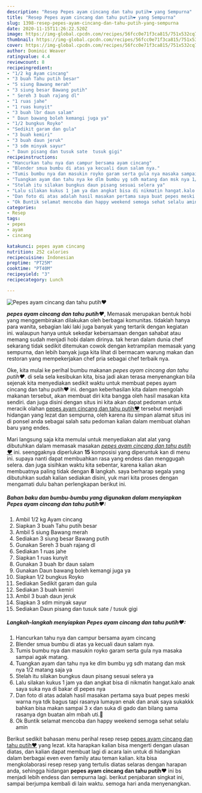 ```yaml
---
description: "Resep Pepes ayam cincang dan tahu putih❤ yang Sempurna"
title: "Resep Pepes ayam cincang dan tahu putih❤ yang Sempurna"
slug: 1398-resep-pepes-ayam-cincang-dan-tahu-putih-yang-sempurna
date: 2020-11-15T11:26:22.520Z
image: https://img-global.cpcdn.com/recipes/56fcc0e71f3ca815/751x532cq70/pepes-ayam-cincang-dan-tahu-putih❤-foto-resep-utama.jpg
thumbnail: https://img-global.cpcdn.com/recipes/56fcc0e71f3ca815/751x532cq70/pepes-ayam-cincang-dan-tahu-putih❤-foto-resep-utama.jpg
cover: https://img-global.cpcdn.com/recipes/56fcc0e71f3ca815/751x532cq70/pepes-ayam-cincang-dan-tahu-putih❤-foto-resep-utama.jpg
author: Dominic Weaver
ratingvalue: 4.4
reviewcount: 8
recipeingredient:
- "1/2 kg Ayam cincang"
- "3 buah Tahu putih besar"
- "5 siung Bawang merah"
- "3 siung besar Bawang putih"
- " Sereh 3 buah rajang dl"
- "1 ruas jahe"
- "1 ruas kunyit"
- "3 buah lbr daun salam"
- " Daun bawang boleh kemangi juga ya"
- "1/2 bungkus Royko"
- "Sedikit garam dan gula"
- "3 buah kemiri"
- "3 buah daun jeruk"
- "3 sdm minyak sayur"
- " Daun pisang dan tusuk sate  tusuk gigi"
recipeinstructions:
- "Hancurkan tahu nya dan campur bersama ayam cincang"
- "Blender smua bumbu di atas ya kecuali daun salam nya."
- "Tumis bumbu nya dan masukin royko garam serta gula nya masaka sampai agak matang."
- "Tuangkan ayam dan tahu nya ke dlm bumbu yg sdh matang dan msk nya 1/2 matang saja ya"
- "Stelah itu silakan bungkus daun pisang sesuai selera ya"
- "Lalu silakan kukus 1 jam ya dan angkat bisa di nikmatin hangat.kalo anak saya suka nya di bakar dl pepes nya"
- "Dan foto di atas adalah hasil masakan pertama saya buat pepes meski warna nya tdk bagus tapi rasanya lumayan enak dan anak saya sukakkk bahkan bisa makan sampai 3 x dan suka di gado dan bilang sama rasanya dgn buatan alm mbah uti.🥰"
- "Ok Buntik selamat mencoba dan happy weekend semoga sehat selalu amin"
categories:
- Resep
tags:
- pepes
- ayam
- cincang

katakunci: pepes ayam cincang 
nutrition: 252 calories
recipecuisine: Indonesian
preptime: "PT25M"
cooktime: "PT40M"
recipeyield: "3"
recipecategory: Lunch

---
```



![Pepes ayam cincang dan tahu putih❤](https://img-global.cpcdn.com/recipes/56fcc0e71f3ca815/751x532cq70/pepes-ayam-cincang-dan-tahu-putih❤-foto-resep-utama.jpg)

<b><i>pepes ayam cincang dan tahu putih❤</i></b>, Memasak merupakan bentuk hobi yang menggembirakan dilakukan oleh berbagai komunitas. tidaklah hanya para wanita, sebagian laki laki juga banyak yang tertarik dengan kegiatan ini. walaupun hanya untuk sekedar kebersamaan dengan sahabat atau memang sudah menjadi hobi dalam dirinya. tak heran dalam dunia chef sekarang tidak sedikit ditemukan cowok dengan ketrampilan memasak yang sempurna, dan lebih banyak juga kita lihat di bermacam warung makan dan restoran yang mempekerjakan chef pria sebagai chef terbaik nya.



Oke, kita mulai ke perihal bumbu makanan <i>pepes ayam cincang dan tahu putih❤</i>. di sela sela kesibukan kita, bisa jadi akan terasa menyenangkan bila sejenak kita menyediakan sedikit waktu untuk membuat pepes ayam cincang dan tahu putih❤ ini. dengan keberhasilan kita dalam mengolah makanan tersebut, akan membuat diri kita bangga oleh hasil masakan kita sendiri. dan juga disini dengan situs ini kita akan dapat pedoman untuk meracik olahan <u>pepes ayam cincang dan tahu putih❤</u> tersebut menjadi hidangan yang lezat dan sempurna, oleh karena itu simpan alamat situs ini di ponsel anda sebagai salah satu pedoman kalian dalam membuat olahan baru yang endes.


Mari langsung saja kita memulai untuk menyediakan alat alat yang dibutuhkan dalam memasak masakan <u><i>pepes ayam cincang dan tahu putih❤</i></u> ini. seenggaknya diperlukan <b>15</b> komposisi yang diperuntuk kan di menu ini. supaya nanti dapat membuahkan rasa yang endess dan menggugah selera. dan juga sisihkan waktu kita sebentar, karena kalian akan membuatnya paling tidak dengan <b>8</b> langkah. saya berharap segala yang dibutuhkan sudah kalian sediakan disini, yuk mari kita proses dengan mengamati dulu bahan perlengkapan berikut ini.

<!--inarticleads1-->

##### Bahan baku dan bumbu-bumbu yang digunakan dalam menyiapkan Pepes ayam cincang dan tahu putih❤:

1. Ambil 1/2 kg Ayam cincang
1. Siapkan 3 buah Tahu putih besar
1. Ambil 5 siung Bawang merah
1. Sediakan 3 siung besar Bawang putih
1. Gunakan  Sereh 3 buah rajang dl
1. Sediakan 1 ruas jahe
1. Siapkan 1 ruas kunyit
1. Gunakan 3 buah lbr daun salam
1. Gunakan  Daun bawang boleh kemangi juga ya
1. Siapkan 1/2 bungkus Royko
1. Sediakan Sedikit garam dan gula
1. Sediakan 3 buah kemiri
1. Ambil 3 buah daun jeruk
1. Siapkan 3 sdm minyak sayur
1. Sediakan  Daun pisang dan tusuk sate / tusuk gigi




<!--inarticleads2-->

##### Langkah-langkah menyiapkan Pepes ayam cincang dan tahu putih❤:

1. Hancurkan tahu nya dan campur bersama ayam cincang
1. Blender smua bumbu di atas ya kecuali daun salam nya.
1. Tumis bumbu nya dan masukin royko garam serta gula nya masaka sampai agak matang.
1. Tuangkan ayam dan tahu nya ke dlm bumbu yg sdh matang dan msk nya 1/2 matang saja ya
1. Stelah itu silakan bungkus daun pisang sesuai selera ya
1. Lalu silakan kukus 1 jam ya dan angkat bisa di nikmatin hangat.kalo anak saya suka nya di bakar dl pepes nya
1. Dan foto di atas adalah hasil masakan pertama saya buat pepes meski warna nya tdk bagus tapi rasanya lumayan enak dan anak saya sukakkk bahkan bisa makan sampai 3 x dan suka di gado dan bilang sama rasanya dgn buatan alm mbah uti.🥰
1. Ok Buntik selamat mencoba dan happy weekend semoga sehat selalu amin




Berikut sedikit bahasan menu perihal resep resep <u>pepes ayam cincang dan tahu putih❤</u> yang lezat. kita harapkan kalian bisa mengerti dengan ulasan diatas, dan kalian dapat membuat lagi di acara lain untuk di hidangkan dalam berbagai even even family atau teman kalian. kita bisa mengkolaborasi resep resep yang tertulis diatas selaras dengan harapan anda, sehingga hidangan <b>pepes ayam cincang dan tahu putih❤</b> ini bs menjadi lebih endess dan sempurna lagi. berikut penjabaran singkat ini, sampai berjumpa kembali di lain waktu. semoga hari anda menyenangkan.
